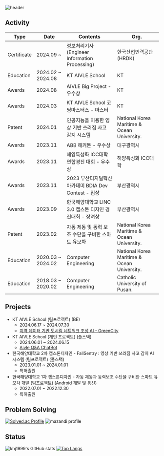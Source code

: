 ![header](https://capsule-render.vercel.app/api?type=Waving&height=200&text=khj1999&fontColor=d5e6f5&color=timeGradient&animation=fadeIn)

<!--
## Blog
[![Tistory](https://img.shields.io/badge/Tistory-000000?style=flat&logo=tistory&logoColor=white)](https://khj1999.tistory.com/)

## Skill

![Python](https://img.shields.io/badge/Python-3776AB.svg?&style=for-the-badge&logo=Python&logoColor=white)
![Django](https://img.shields.io/badge/Django-092E20.svg?&style=for-the-badge&logo=Django&logoColor=white)
![Flask](https://img.shields.io/badge/Flask-000000.svg?&style=for-the-badge&logo=Flask&logoColor=white)
![C](https://img.shields.io/badge/C-A8B9CC.svg?&style=for-the-badge&logo=C&logoColor=white)
![C++](https://img.shields.io/badge/C++-00599C.svg?&style=for-the-badge&logo=C++&logoColor=white)
![Java](https://img.shields.io/badge/Java-007396.svg?&style=for-the-badge&logo=Java&logoColor=white)
![Spring](https://img.shields.io/badge/Spring-6DB33F.svg?&style=for-the-badge&logo=Spring&logoColor=white)
![SQL](https://img.shields.io/badge/SQLite-003B57.svg?&style=for-the-badge&logo=SQLite&logoColor=white)
![JS](https://img.shields.io/badge/JavaScript-F7DF1E.svg?&style=for-the-badge&logo=JavaScript&logoColor=white)
-->

## Activity

| Type      | Date                       | Contents                         | Org.                 |
|-----------|----------------------------|----------------------------------|----------------------|
| Certificate | 2024.09 ~         | 정보처리기사(Engineer Information Processing)    | 한국산업인력공단(HRDK)              |
| Education | 2024.02 ~ 2024.08          | KT AIVLE School                       | KT              |
| Awards    | 2024.08                    | AIVLE Big Project - 우수상            | KT                |
| Awards    | 2024.03                    | KT AIVLE School 코딩마스터스 - 마스터            | KT                |
| Patent    | 2024.01                   | 인공지능을 이용한 영상 기반 쓰러짐 사고 감지 시스템   | National Korea Maritime & Ocean University.        |
| Awards    | 2023.11                    | ABB 해커톤 - 우수상                    | 대구광역시                |
| Awards    | 2023.11                    | 해양특성화 ICC대학 연합경진 대회 - 우수상   | 해양특성화 ICC대학        |
| Awards    | 2023.11                    | 2023 부산디지털혁신아카데미 BDIA Dev Contest - 입상   | 부산광역시        |
| Awards    | 2023.09                    | 한국해양대학교 LINC 3.0 캡스톤 디자인 경진대회 - 장려상   | 부산광역시        |
| Patent    | 2023.02                   | 자동 제동 및 동력 보조 수단을 구비한 스마트 유모차   | National Korea Maritime & Ocean University.       |
| Education | 2020.03 ~ 2024.02 | Computer Engineering | National Korea Maritime & Ocean University. |
| Education | 2018.03 ~ 2020.02 | Computer Engineering | Catholic University of Pusan. |

## Projects

- KT AIVLE School (팀프로젝트) (BE)
    - 2024.06.17 ~ 2024.07.30
    - [지역 데이터 기반 도시림 네트워크 조성 AI - GreenCity](https://github.com/orgs/AIVLE-Big-Project-29/repositories)
- KT AIVLE School (개인 프로젝트) (풀스택)
    - 2024.06.01 ~ 2024.06.15
    - [Aivle Q&A ChatBot](https://github.com/khj1999/Aivle_chatbot)
- 한국해양대학교 2차 캡스톤디자인 - FallSentry : 영상 기반 쓰러짐 사고 감지 AI 시스템 (팀프로젝트) (풀스택)
    - 2023.01.01 ~ 2024.01.01
    - 특허출원
- 한국해양대학교 1차 캡스톤디자인 - 자동 제동과 동력보조 수단을 구비한 스마트 유모차 개발 (팀프로젝트) (Android 개발 및 통신)
    - 2022.07.01 ~ 2022.12.30
    - 특허출원

## Problem Solving

[![Solved.ac Profile](http://mazassumnida.wtf/api/v2/generate_badge?boj=khj1999)](https://solved.ac/khj1999/)
![mazandi profile](http://mazandi.herokuapp.com/api?handle=khj1999&theme=cold)

## Status

![khj1999's GitHub stats](https://github-readme-stats-eight-theta.vercel.app/api?username=khj1999&show_icons=true&theme=dark)
[![Top Langs](https://github-readme-stats.vercel.app/api/top-langs/?username=khj1999&layout=compact&theme=dark)](https://github.com/anuraghazra/github-readme-stats)
 
<!--
**khj1999/khj1999** is a ✨ _special_ ✨ repository because its `README.md` (this file) appears on your GitHub profile.

Here are some ideas to get you started:

- 🔭 I’m currently working on ...
- 🌱 I’m currently learning ...
- 👯 I’m looking to collaborate on ...
- 🤔 I’m looking for help with ...
- 💬 Ask me about ...
- 📫 How to reach me: ...
- 😄 Pronouns: ...
- ⚡ Fun fact: ...
-->
